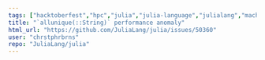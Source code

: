 ```yaml
---
tags: ["hacktoberfest","hpc","julia","julia-language","julialang","machine-learning","numerical","performance","programming-language","science","scientific","strings"]
title: "`allunique(::String)` performance anomaly"
html_url: "https://github.com/JuliaLang/julia/issues/50360"
user: "chrstphrbrns"
repo: "JuliaLang/julia"
---
```


